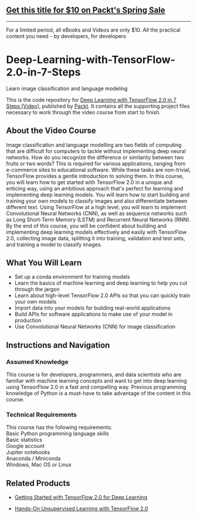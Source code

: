 ## [Get this title for $10 on Packt's Spring Sale](https://www.packt.com/V13174?utm_source=github&utm_medium=packt-github-repo&utm_campaign=spring_10_dollar_2022)
-----
For a limited period, all eBooks and Videos are only $10. All the practical content you need \- by developers, for developers

# Deep-Learning-with-TensorFlow-2.0-in-7-Steps
Learn image classification and language modeling

This is the code repository for [Deep Learning with TensorFlow 2.0 in 7 Steps [Video]](https://www.packtpub.com/in/data/deep-learning-with-tensorflow-2-0-in-7-steps-video), published by [Packt](https://www.packtpub.com/?utm_source=github). It contains all the supporting project files necessary to work through the video course from start to finish.

## About the Video Course
Image classification and language modelling are two fields of computing that are difficult for computers to tackle without implementing deep neural networks. How do you recognize the difference or similarity between two fruits or two words? This is required for various applications, ranging from e-commerce sites to educational software. While these tasks are non-trivial, TensorFlow provides a gentle introduction to solving them.
In this course, you will learn how to get started with TensorFlow 2.0 in a unique and enticing way, using an ambitious approach that's perfect for learning and implementing deep learning models. You will learn how to start building and training your own models to classify images and also differentiate between different text. Using TensorFlow at a high level, you will learn to implement Convolutional Neural Networks (CNN), as well as sequence networks such as Long Short-Term Memory (LSTM) and Recurrent Neural Networks (RNN).
By the end of this course, you will be confident about building and implementing deep learning models effectively and easily with TensorFlow 2.0, collecting image data, splitting it into training, validation and test sets, and training a model to classify images.

<H2>What You Will Learn</H2>
<DIV class=book-info-will-learn-text>
<UL>
<LI>Set up a conda environment for training models
<LI>Learn the basics of machine learning and deep learning to help you cut through the jargon
<LI>Learn about high-level TensorFlow 2.0 APIs so that you can quickly train your own models
<LI>Import data into your models for building real-world applications
<LI>Build APIs for software applications to make use of your model in production
<LI>Use Convolutional Neural Networks (CNN) for image classification
</LI></UL></DIV>

## Instructions and Navigation
### Assumed Knowledge
This course is for developers, programmers, and data scientists who are familiar with machine learning concepts and want to get into deep learning using TensorFlow 2.0 in a fast and compelling way. Previous programming knowledge of Python is a must-have to take advantage of the content in this course.

### Technical Requirements
This course has the following requirements:<br/>
Basic Python programming language skills<br/>
Basic statistics <br/>
Google account <br/> 
Jupiter notebooks <br/>
Anaconda / Miniconda <br/>
Windows, Mac OS or Linux<br/>






## Related Products
* [ Getting Started with TensorFlow 2.0 for Deep Learning](https://www.packtpub.com/application-development/getting-started-tensorflow-20-deep-learning-video)

* [Hands-On Unsupervised Learning with TensorFlow 2.0](https://www.packtpub.com/in/big-data-and-business-intelligence/hands-unsupervised-learning-tensorflow-20-video)

